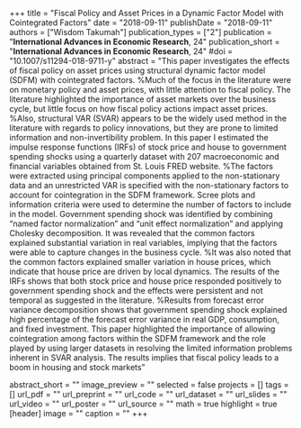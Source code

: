 
+++
title = "Fiscal Policy and Asset Prices in a Dynamic Factor Model
with Cointegrated Factors"
date = "2018-09-11"
publishDate = "2018-09-11"
authors = ["Wisdom Takumah"]
publication_types = ["2"]
publication = "**International Advances in Economic Research**, 24"
publication_short = "**International Advances in Economic Research**, 24"
#doi = "10.1007/s11294-018-9711-y"
abstract = "This paper investigates the effects of fiscal policy on asset prices using structural dynamic factor model (SDFM) with cointegrated factors. %Much of the focus in the literature were on monetary policy and asset prices, with little attention to fiscal policy. The literature highlighted the importance of asset markets over the business cycle, but little focus on how fiscal policy actions impact asset prices.  %Also, structural VAR (SVAR) appears to be the widely used method in the literature with regards to policy innovations, but they are prone to limited information and non-invertibility problem. In this paper I estimated the impulse response functions (IRFs) of stock price and house to government spending shocks using a quarterly dataset with 207 macroeconomic and financial variables obtained from St. Louis FRED website. %The factors were extracted using principal components applied to the non-stationary data and an unrestricted VAR is specified with the non-stationary factors to account for cointegration in the SDFM framework. Scree plots and information criteria were used to determine the number of factors to include in the model. Government spending shock was identified by combining “named factor normalization” and “unit effect normalization” and applying Cholesky decomposition. It was revealed that the common factors explained substantial variation in real variables, implying that the factors were able to capture changes in the business cycle. %It was also noted that the common factors explained smaller variation in house prices, which indicate that house price are driven by local dynamics. The results of the IRFs shows that both stock price and house price responded positively to government spending shock and the effects were persistent and not temporal as suggested in the literature. %Results from forecast error variance decomposition shows that government spending shock explained high percentage of the forecast error variance in real GDP, consumption, and fixed investment. This paper highlighted the importance of allowing cointegration among factors within the SDFM framework and the role played by using larger datasets in resolving the limited information problems inherent in SVAR analysis. The results implies that fiscal policy leads to a boom in housing and stock markets"

abstract_short = ""
image_preview = ""
selected = false
projects = []
tags = []
url_pdf = ""
url_preprint = ""
url_code = ""
url_dataset = ""
url_slides = ""
url_video = ""
url_poster = ""
url_source = ""
math = true
highlight = true
[header]
image = ""
caption = ""
+++
